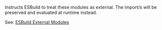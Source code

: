 Instructs ESBuild to treat these modules as external. The import/s will be preserved and evaluated at runtime instead.

See: [ESBuild External Modules](https://esbuild.github.io/api/#external)


